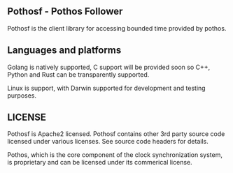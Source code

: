 ## Pothosf - Pothos Follower

Pothosf is the client library for accessing bounded time provided by pothos. 

## Languages and platforms

Golang is natively supported, C support will be provided soon so C++, Python and Rust can be transparently supported. 

Linux is support, with Darwin supported for development and testing purposes.

## LICENSE

Pothosf is Apache2 licensed. Pothosf contains other 3rd party source code licensed under various licenses. See source code headers for details. 

Pothos, which is the core component of the clock synchronization system, is proprietary and can be licensed under its commerical license. 
